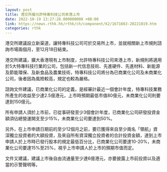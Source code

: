 ```yaml
---
layout: post
title: 港交所擬允許特專科技公司來港上市
date: 2022-10-19 13:27:28.000000000 +08:00
link: https://news.rthk.hk/rthk/ch/component/k2/1671663-20221019.htm
categories: rthk
---
```


港交所建議設立新渠道，讓特專科技公司可於交易所上市，並就相關新上市規則諮詢市場兩個月，至12月18日結束。

港交所建議，擴大香港現有上市制度，允許特專科技公司來港上市，新規則將適用於5大特專科技行業的公司，包括新一代信息技術、先進硬件、先進材料、新能源及節能環保、及新食品及農業技術，特專科技公司將分為已商業化公司及未商業化公司，後者因為風險較高，規定也較為嚴格。

諮詢文件建議，已商業化公司的定義，是經審計最近一個會計年度，特專科技業務所產生的收益至少達2.5億港元，上市時預期最低市值80億元，未商業化公司則要達到150億元。

所有申請人須於上市前，已從事研發至少3個會計年度，已商業化公司研發投資金額須佔總營運開支至少15%，未商業化公司要達到50%。

另外，在上市申請日期前的至少12個月之前，要已獲得來自至少兩名「領航」資深獨立投資者的大額投資，及來自所有資深獨立投資者的合計投資金額，達到上市申請人於上市時已發行股本的規定最低百分比，已商業化公司要達10-20%，未商業化公司要達15%至25%，視乎上市申請人於上市的預期市值而定。

文件又建議，建議上市後自由流通量至少達6億港元，亦要披露上市前投資以及適當的示警聲明等。
